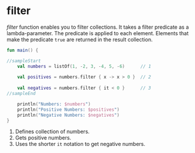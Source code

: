 # filter

*filter* function enables you to filter collections. It takes a filter predicate as a lambda-parameter. The predicate is applied to each element. Elements that make the predicate `true` are returned in the result collection.

```kotlin
fun main() {

//sampleStart
    val numbers = listOf(1, -2, 3, -4, 5, -6)      // 1
    
    val positives = numbers.filter { x -> x > 0 }  // 2
    
    val negatives = numbers.filter { it < 0 }      // 3
//sampleEnd

    println("Numbers: $numbers")
    println("Positive Numbers: $positives")
    println("Negative Numbers: $negatives")
}
```

1. Defines collection of numbers.
2. Gets positive numbers.
3. Uses the shorter `it` notation to get negative numbers. 
